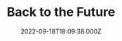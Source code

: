 ---
title: "Back to the Future"
year: 1985
date: 2022-09-18T18:09:38.000Z
permalink: /almanac/movies/2022-09-18-back-to-the-future/index.html
link: https://letterboxd.com/rknightuk/film/back-to-the-future/11/
rating: 3
---